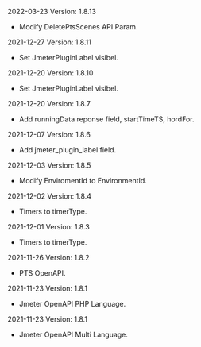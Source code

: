 2022-03-23 Version: 1.8.13
- Modify DeletePtsScenes API Param.

2021-12-27 Version: 1.8.11
- Set JmeterPluginLabel visibel.

2021-12-20 Version: 1.8.10
- Set JmeterPluginLabel visibel.

2021-12-20 Version: 1.8.7
- Add runningData reponse field, startTimeTS, hordFor.

2021-12-07 Version: 1.8.6
- Add jmeter_plugin_label field.

2021-12-03 Version: 1.8.5
- Modify EnviromentId to EnvironmentId.

2021-12-02 Version: 1.8.4
- Timers  to timerType.

2021-12-01 Version: 1.8.3
- Timers  to timerType.

2021-11-26 Version: 1.8.2
- PTS OpenAPI.

2021-11-23 Version: 1.8.1
- Jmeter OpenAPI PHP Language.

2021-11-23 Version: 1.8.1
- Jmeter OpenAPI Multi Language.

